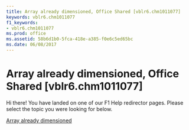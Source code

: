 ```yaml
---
title: Array already dimensioned, Office Shared [vblr6.chm1011077]
keywords: vblr6.chm1011077
f1_keywords:
- vblr6.chm1011077
ms.prod: office
ms.assetid: 58b6d1b0-5fca-418e-a385-f0e6c5ed65bc
ms.date: 06/08/2017
---
```



# Array already dimensioned, Office Shared [vblr6.chm1011077]

Hi there! You have landed on one of our F1 Help redirector pages. Please select the topic you were looking for below.

[Array already dimensioned](http://msdn.microsoft.com/library/fcf3762f-3f3f-6182-a7c9-4f055991d2c1%28Office.15%29.aspx)

